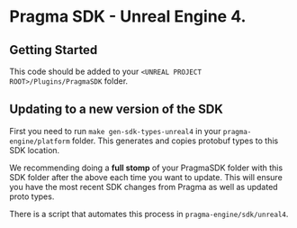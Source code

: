 # Pragma SDK - Unreal Engine 4.

## Getting Started

This code should be added to your `<UNREAL PROJECT ROOT>/Plugins/PragmaSDK` folder.

## Updating to a new version of the SDK

First you need to run `make gen-sdk-types-unreal4` in your `pragma-engine/platform` folder. This generates and copies protobuf types to this SDK location.

We recommending doing a **full stomp** of your PragmaSDK folder with this SDK folder after the above each time you want to update. This will ensure you have the most recent SDK changes from Pragma as well as updated proto types.

There is a script that automates this process in `pragma-engine/sdk/unreal4`.

